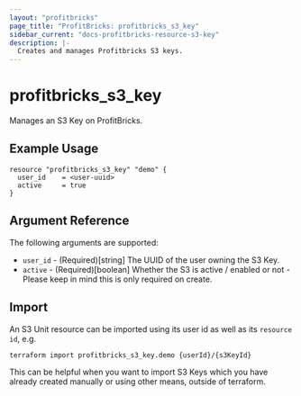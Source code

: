 ```yaml
---
layout: "profitbricks"
page_title: "ProfitBricks: profitbricks_s3_key"
sidebar_current: "docs-profitbricks-resource-s3-key"
description: |-
  Creates and manages Profitbricks S3 keys.
---
```


# profitbricks_s3_key

Manages an S3 Key on ProfitBricks.

## Example Usage

```hcl
resource "profitbricks_s3_key" "demo" {
  user_id    = <user-uuid>
  active     = true
}
```

## Argument Reference

The following arguments are supported:

- `user_id` - (Required)[string] The UUID of the user owning the S3 Key.
- `active` - (Required)[boolean] Whether the S3 is active / enabled or not - Please keep in mind this is only required on create.

## Import

An S3 Unit resource can be imported using its user id as well as its `resource id`, e.g.

```shell
terraform import profitbricks_s3_key.demo {userId}/{s3KeyId}
```

This can be helpful when you want to import S3 Keys which you have already created manually or using other means, outside of terraform.
